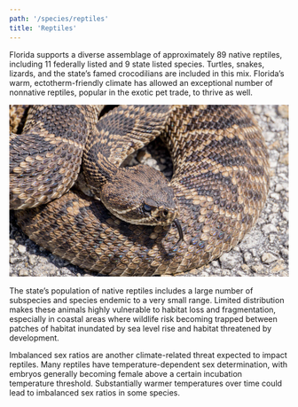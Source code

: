 ```yaml
---
path: '/species/reptiles'
title: 'Reptiles'
---
```


<content-header icon="reptiles" title="Reptiles"></content-header>

Florida supports a diverse assemblage of approximately 89 native reptiles, including 11 federally listed and 9 state listed species. Turtles, snakes, lizards, and the state’s famed crocodilians are included in this mix. Florida’s warm, ectotherm-friendly climate has allowed an exceptional number of nonnative reptiles, popular in the exotic pet trade, to thrive as well.

<!-- https://www.flickr.com/photos/bigcypressnps/40428294984/ -->

![Snake](40428294984_5e4c62018a_k.jpg 'Photo: NPS.')

The state’s population of native reptiles includes a large number of subspecies and species endemic to a very small range. Limited distribution makes these animals highly vulnerable to habitat loss and fragmentation, especially in coastal areas where wildlife risk becoming trapped between patches of habitat inundated by sea level rise and habitat threatened by development.

Imbalanced sex ratios are another climate-related threat expected to impact reptiles. Many reptiles have temperature-dependent sex determination, with embryos generally becoming female above a certain incubation temperature threshold. Substantially warmer temperatures over time could lead to imbalanced sex ratios in some species.
